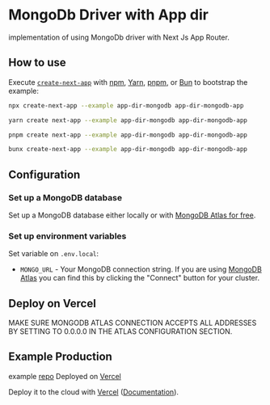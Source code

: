 # MongoDb Driver with App dir

implementation of using MongoDb driver with Next Js App Router.

## How to use

Execute [`create-next-app`](https://github.com/vercel/next.js/tree/canary/packages/create-next-app) with [npm](https://docs.npmjs.com/cli/init), [Yarn](https://yarnpkg.com/lang/en/docs/cli/create/), [pnpm](https://pnpm.io), or [Bun](https://bun.sh/docs/cli/bunx) to bootstrap the example:

```bash
npx create-next-app --example app-dir-mongodb app-dir-mongodb-app
```

```bash
yarn create next-app --example app-dir-mongodb app-dir-mongodb-app
```

```bash
pnpm create next-app --example app-dir-mongodb app-dir-mongodb-app
```

```bash
bunx create-next-app --example app-dir-mongodb app-dir-mongodb-app
```

## Configuration

### Set up a MongoDB database

Set up a MongoDB database either locally or with [MongoDB Atlas for free](https://mongodb.com/atlas).

### Set up environment variables

Set variable on `.env.local`:

- `MONGO_URL` - Your MongoDB connection string. If you are using [MongoDB Atlas](https://mongodb.com/atlas) you can find this by clicking the "Connect" button for your cluster.

## Deploy on Vercel

MAKE SURE MONGODB ATLAS CONNECTION ACCEPTS ALL ADDRESSES BY SETTING TO 0.0.0.0 IN THE ATLAS CONFIGURATION SECTION.

## Example Production

example [repo](https://github.com/lynxx007/game-glare)
Deployed on [Vercel](https://game-glare.vercel.app/)



Deploy it to the cloud with [Vercel](https://vercel.com/new?utm_source=github&utm_medium=readme&utm_campaign=next-example) ([Documentation](https://nextjs.org/docs/deployment)).

